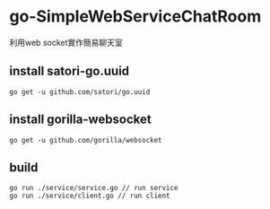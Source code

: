 # go-SimpleWebServiceChatRoom
利用web socket實作簡易聊天室


## install satori-go.uuid
    go get -u github.com/satori/go.uuid
    
## install gorilla-websocket
    go get -u github.com/gorilla/websocket


## build
    go run ./service/service.go // run service
    go run ./service/client.go // run client
